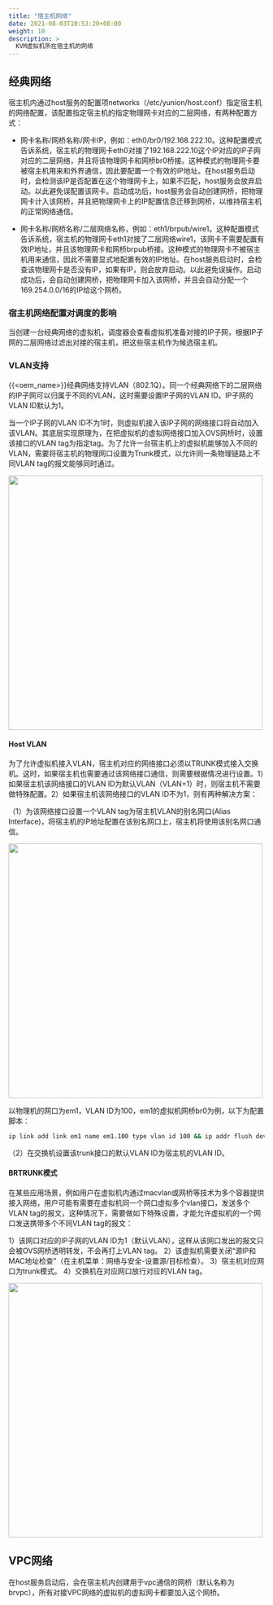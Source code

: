 ```yaml
---
title: "宿主机网络"
date: 2021-08-03T10:53:20+08:00
weight: 10
description: >
  KVM虚拟机所在宿主机的网络
---
```


## 经典网络

宿主机内通过host服务的配置项networks（/etc/yunion/host.conf）指定宿主机的网络配置，该配置指定宿主机的指定物理网卡对应的二层网络，有两种配置方式：

- 网卡名称/网桥名称/网卡IP，例如：eth0/br0/192.168.222.10。这种配置模式告诉系统，宿主机的物理网卡eth0对接了192.168.222.10这个IP对应的IP子网对应的二层网络，并且将该物理网卡和网桥br0桥接。这种模式的物理网卡要被宿主机用来和外界通信，因此要配置一个有效的IP地址。在host服务启动时，会检测该IP是否配置在这个物理网卡上，如果不匹配，host服务会放弃启动。以此避免误配置该网卡。启动成功后，host服务会自动创建网桥，把物理网卡计入该网桥，并且把物理网卡上的IP配置信息迁移到网桥，以维持宿主机的正常网络通信。

- 网卡名称/网桥名称/二层网络名称，例如：eth1/brpub/wire1。这种配置模式告诉系统，宿主机的物理网卡eth1对接了二层网络wire1，该网卡不需要配置有效IP地址，并且该物理网卡和网桥brpub桥接。这种模式的物理网卡不被宿主机用来通信，因此不需要显式地配置有效的IP地址。在host服务启动时，会检查该物理网卡是否没有IP，如果有IP，则会放弃启动。以此避免误操作。启动成功后，会自动创建网桥，把物理网卡加入该网桥，并且会自动分配一个169.254.0.0/16的IP给这个网桥。

### 宿主机网络配置对调度的影响

当创建一台经典网络的虚拟机，调度器会查看虚拟机准备对接的IP子网，根据IP子网的二层网络过滤出对接的宿主机，把这些宿主机作为候选宿主机。

### VLAN支持

{{<oem_name>}}经典网络支持VLAN（802.1Q）。同一个经典网络下的二层网络的IP子网可以归属于不同的VLAN，这时需要设置IP子网的VLAN ID。IP子网的VLAN ID默认为1。

当一个IP子网的VLAN ID不为1时，则虚拟机接入该IP子网的网络接口将自动加入该VLAN。其底层实现原理为，在把虚拟机的虚拟网络接口加入OVS网桥时，设置该接口的VLAN tag为指定tag。为了允许一台宿主机上的虚拟机能够加入不同的VLAN，需要将宿主机的物理网口设置为Trunk模式，以允许同一条物理链路上不同VLAN tag的报文能够同时通过。

<img src="../vm_vlan_access.png" width="500">

#### Host VLAN

为了允许虚拟机接入VLAN，宿主机对应的网络接口必须以TRUNK模式接入交换机。这时，如果宿主机也需要通过该网络接口通信，则需要根据情况进行设置。1）如果宿主机该网络接口的VLAN ID为默认VLAN（VLAN=1）时，则宿主机不需要做特殊配置。2）如果宿主机该网络接口的VLAN ID不为1，则有两种解决方案：

（1）为该网络接口设置一个VLAN tag为宿主机VLAN的别名网口(Alias Interface)，将宿主机的IP地址配置在该别名网口上，宿主机将使用该别名网口通信。

<img src="../host_alias_vlan_nic.png" width="500">

以物理机的网口为em1，VLAN ID为100，em1的虚拟机网桥br0为例，以下为配置脚本：

```bash
ip link add link em1 name em1.100 type vlan id 100 && ip addr flush dev br0 && ip addr add 10.192.4.20/22 dev em1.100 && ip link set dev em1.100 up
```

（2）在交换机设置该trunk接口的默认VLAN ID为宿主机的VLAN ID。

#### BRTRUNK模式

在某些应用场景，例如用户在虚拟机内通过macvlan或网桥等技术为多个容器提供接入网络，用户可能有需要在虚拟机同一个网口虚拟多个vlan接口，发送多个VLAN tag的报文，这种情况下，需要做如下特殊设置，才能允许虚拟机的一个网口发送携带多个不同VLAN tag的报文：

1）该网口对应的IP子网的VLAN ID为1（默认VLAN），这样从该网口发出的报文只会被OVS网桥透明转发，不会再打上VLAN tag。
2）该虚拟机需要关闭“源IP和MAC地址检查”（在主机菜单：网络与安全-设置源/目标检查）。
3）宿主机对应网口为trunk模式。
4）交换机在对应网口放行对应的VLAN tag。

<img src="../brtrunk.png" width="500">

## VPC网络

在host服务启动后，会在宿主机内创建用于vpc通信的网桥（默认名称为brvpc），所有对接VPC网络的虚拟机的虚拟网卡都要加入这个网桥。
